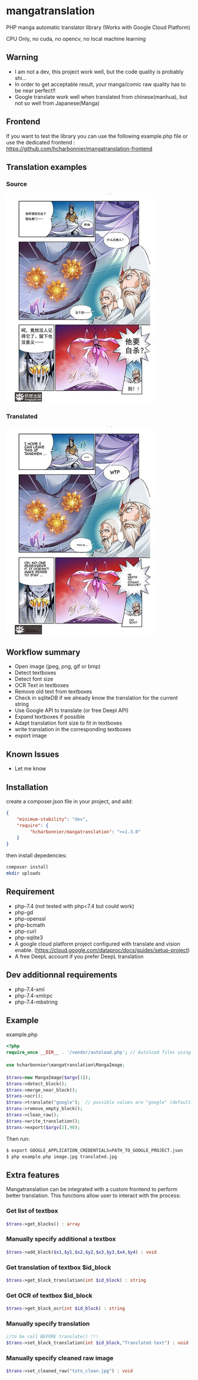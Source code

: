 # mangatranslation
PHP manga automatic translator library (Works with Google Cloud Platform)

CPU Only, no cuda, no opencv, no local machine learning

## Warning
* I am not a dev, this project work well, but the code quality is probably shi...
* In order to get acceptable result, your manga/comic raw quality has to be near perfect!! 
* Google translate work well when translated from chinese(manhua), but not so well from Japanese(Manga)

## Frontend
If you want to test the library you can use the following example.php file or use the dedicated frontend :
https://github.com/hcharbonnier/mangatranslation-frontend

## Translation examples

### Source
![Source](images/0004.jpg "Source")

### Translated
![Translated](images/0004-translated.jpg "Translated")

## Workflow summary
* Open image (jpeg, png, gif or bmp)
* Detect textboxes
* Detect font size
* OCR Text in textboxes
* Remove old text from textboxes
* Check in sqliteDB if we already know the translation for the current string
* Use Google API to translate (or free Deepl API)
* Expand textboxes if possible
* Adapt translation font size to fit in textboxes
* write translation in the corresponding textboxes
* export image

## Known Issues
* Let me know

## Installation

create a composer.json file in your project, and add:

```json
{
    "minimum-stability": "dev",
    "require": {
         "hcharbonnier/mangatranslation": ">=1.3.0"
    }
}
```

then install depedencies:
```sh
composer install
mkdir uploads
```
## Requirement
* php-7.4 (not tested with php<7.4 but could work)
* php-gd
* php-openssl
* php-bcmath
* php-curl
* php-sqlite3
* A google cloud platform project configured with translate and vision enable.
 (https://cloud.google.com/dataproc/docs/guides/setup-project)
 * A free DeepL account if you prefer DeepL translation

## Dev additionnal requirements

* php-7.4-xml
* php-7.4-xmlrpc
* php-7.4-mbstring

## Example
example.php
```php
<?php
require_once __DIR__ . '/vendor/autoload.php'; // Autoload files using Composer autoload

use hcharbonnier\mangatranslation\MangaImage;

$trans=new MangaImage($argv[1]);
$trans->detect_block();
$trans->merge_near_block();
$trans->ocr();
$trans->translate("google");  // possible values are "google" (default) or "deepl" 
$trans->remove_empty_block();
$trans->clean_raw();
$trans->write_translation();
$trans->export($argv[2],90);

```
Then run:
```sh
$ export GOOGLE_APPLICATION_CREDENTIALS=PATH_TO_GOOGLE_PROJECT.json
$ php example.php image.jpg translated.jpg
```

## Extra features
Mangatranslation can be integrated with a custom frontend to perform better translation.
This functions allow user to interact with the process:

### Get list of textbox
```php
$trans->get_blocks() : array
```
### Manually specify additional a textbox
```php
$trans->add_block($x1,$y1,$x2,$y2,$x3,$y3,$x4,$y4) : void
```
### Get translation of textbox $id_block
```php
$trans->get_block_translation(int $id_block) : string
```
### Get OCR of textbox $id_block
```php
$trans->get_block_ocr(int $id_block) : string
```
### Manually specify translation
```php
//to be call BEFORE translate() !!!
$trans->set_block_translation(int $id_block,"Translated text") : void
```
### Manually specify cleaned raw image
```php
$trans->set_cleaned_raw("toto_clean.jpg") : void

```
